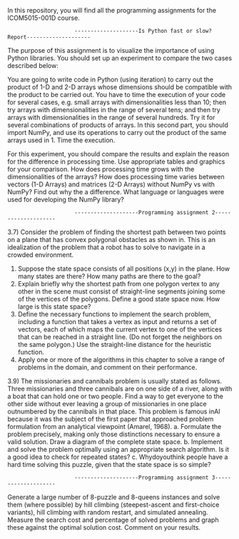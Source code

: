 In this repository, you will find all the programming assignments for the ICOM5015-001D course.

                         --------------------Is Python fast or slow? Report--------------------

The purpose of this assignment is to visualize the importance of using Python libraries. You should set up an experiment to compare the two cases described below:

You are going to write code in Python (using iteration) to carry out the product of 1-D and 2-D arrays whose dimensions should be compatible with the product to be carried out. You have to time the execution of your code for several cases, e.g. small arrays with dimensionalities less than 10; then try arrays with dimensionalities in the range of several tens; and then try arrays with dimensionalities in the range of several hundreds. Try it for several combinations of products of arrays.
In this second part, you should import NumPy, and use its operations to carry out the product of the same arrays used in 1. Time the execution.

For this experiment, you should compare the results and explain the reason for the difference in processing time. Use appropriate tables and graphics for your comparison. How does processing time grows with the dimensionalities of the arrays? How does processing time varies between vectors (1-D Arrays) and matrices (2-D Arrays) without NumPy vs with NumPy? Find out why the a difference. What language or languages were used for developing the NumPy library?


                         --------------------Programming assignment 2--------------------
			 
3.7) Consider the problem of finding the shortest path between two points on a plane that has convex polygonal obstacles as shown in. This is an idealization of the problem that a robot has to solve to navigate in a crowded environment.
1. Suppose the state space consists of all positions (x,y) in the plane. How many states are there? How many paths are there to the goal?
2. Explain briefly why the shortest path from one polygon vertex to any other in the scene must consist of straight-line segments joining some of the vertices of the polygons. Define a good state space now. How large is this state space?
3. Define the necessary functions to implement the search problem, including a function that takes a vertex as input and returns a set of vectors, each of which maps the current vertex to one of the vertices that can be reached in a straight line. (Do not forget the neighbors on the same polygon.) Use the straight-line distance for the heuristic function.
4. Apply one or more of the algorithms in this chapter to solve a range of problems in the domain, and comment on their performance.


3.9) The missionaries and cannibals problem is usually stated as follows. Three missionaries 
and three cannibals are on one side of a river, along with a boat that can hold one or
two people. Find a way to get everyone to the other side without ever leaving a group of missionaries 
in one place outnumbered by the cannibals in that place. This problem is famous inAI because it was 
the subject of the first paper that approached problem formulation from an analytical viewpoint 
(Amarel, 1968).
a. Formulate the problem precisely, making only those distinctions necessary to ensure a
valid solution. Draw a diagram of the complete state space.
b. Implement and solve the problem optimally using an appropriate search algorithm. Is it
a good idea to check for repeated states?
c. Whydoyouthink people have a hard time solving this puzzle, given that the state space
is so simple?	


                         --------------------Programming assignment 3--------------------
   
Generate a large number of 8-puzzle and 8-queens instances and solve them (where possible) by hill climbing (steepest-ascent and first-choice variants), hill climbing with random restart, and simulated annealing. Measure the search cost and percentage of solved problems and graph these against the optimal solution cost. Comment on your results. 






